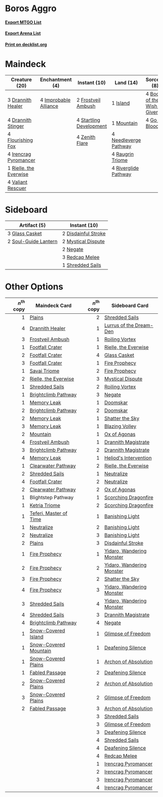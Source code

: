 # Boros Aggro

#### [Export MTGO List](../collection/Boros%20Aggro/Boros%20Aggro.txt)
#### [Export Arena List](../collection/Boros%20Aggro/Boros%20Aggro_arena.txt)
#### [Print on decklist.org](http://decklist.org/?deckmain=4%09Boon%20of%20the%20Wish-Giver%0A3%09Drannith%20Healer%0A4%09Drannith%20Stinger%0A4%09Flourishing%20Fox%0A2%09Frostveil%20Ambush%0A4%09Go%20for%20Blood%0A4%09Hengegate%20Pathway%0A4%09Improbable%20Alliance%0A4%09Irencrag%20Pyromancer%0A1%09Island%0A1%09Mountain%0A4%09Needleverge%20Pathway%0A4%09Raugrin%20Triome%0A1%09Rielle,%20the%20Everwise%0A4%09Riverglide%20Pathway%0A4%09Startling%20Development%0A4%09Valiant%20Rescuer%0A4%09Zenith%20Flare&deckside=2%09Disdainful%20Stroke%0A3%09Glass%20Casket%0A2%09Mystical%20Dispute%0A2%09Negate%0A3%09Redcap%20Melee%0A1%09Shredded%20Sails%0A2%09Soul-Guide%20Lantern)
# Maindeck

|                                          Creature (20)                                          |                                        Enchantment (4)                                         |                                           Instant (10)                                           |                                           Land (14)                                            |                                            Sorcery (8)                                            |    Unknown (4)    |
|-------------------------------------------------------------------------------------------------|------------------------------------------------------------------------------------------------|--------------------------------------------------------------------------------------------------|------------------------------------------------------------------------------------------------|---------------------------------------------------------------------------------------------------|-------------------|
|3 [Drannith Healer](http://gatherer.wizards.com/Pages/Card/Details.aspx?multiverseid=479530)     |4 [Improbable Alliance](http://gatherer.wizards.com/Pages/Card/Details.aspx?multiverseid=473155)|2 [Frostveil Ambush](http://gatherer.wizards.com/Pages/Card/Details.aspx?multiverseid=479572)     |1 [Island](http://gatherer.wizards.com/Pages/Card/Details.aspx?multiverseid=439857)             |4 [Boon of the Wish-Giver](http://gatherer.wizards.com/Pages/Card/Details.aspx?multiverseid=479563)|4 Hengegate Pathway|
|4 [Drannith Stinger](http://gatherer.wizards.com/Pages/Card/Details.aspx?multiverseid=479633)    |                                                                                                |4 [Startling Development](http://gatherer.wizards.com/Pages/Card/Details.aspx?multiverseid=479588)|1 [Mountain](http://gatherer.wizards.com/Pages/Card/Details.aspx?multiverseid=439859)           |4 [Go for Blood](http://gatherer.wizards.com/Pages/Card/Details.aspx?multiverseid=479642)          |                   |
|4 [Flourishing Fox](http://gatherer.wizards.com/Pages/Card/Details.aspx?multiverseid=479533)     |                                                                                                |4 [Zenith Flare](http://gatherer.wizards.com/Pages/Card/Details.aspx?multiverseid=479737)         |4 [Needleverge Pathway](http://gatherer.wizards.com/Pages/Card/Details.aspx?multiverseid=491918)|                                                                                                   |                   |
|4 [Irencrag Pyromancer](http://gatherer.wizards.com/Pages/Card/Details.aspx?multiverseid=473090) |                                                                                                |                                                                                                  |4 [Raugrin Triome](http://gatherer.wizards.com/Pages/Card/Details.aspx?multiverseid=479771)     |                                                                                                   |                   |
|1 [Rielle, the Everwise](http://gatherer.wizards.com/Pages/Card/Details.aspx?multiverseid=479723)|                                                                                                |                                                                                                  |4 [Riverglide Pathway](http://gatherer.wizards.com/Pages/Card/Details.aspx?multiverseid=491920) |                                                                                                   |                   |
|4 [Valiant Rescuer](http://gatherer.wizards.com/Pages/Card/Details.aspx?multiverseid=479556)     |                                                                                                |                                                                                                  |                                                                                                |                                                                                                   |                   |


# Sideboard

|                                         Artifact (5)                                          |                                         Instant (10)                                         |
|-----------------------------------------------------------------------------------------------|----------------------------------------------------------------------------------------------|
|3 [Glass Casket](http://gatherer.wizards.com/Pages/Card/Details.aspx?multiverseid=472977)      |2 [Disdainful Stroke](http://gatherer.wizards.com/Pages/Card/Details.aspx?multiverseid=420705)|
|2 [Soul-Guide Lantern](http://gatherer.wizards.com/Pages/Card/Details.aspx?multiverseid=476488)|2 [Mystical Dispute](http://gatherer.wizards.com/Pages/Card/Details.aspx?multiverseid=473020) |
|                                                                                               |2 [Negate](http://gatherer.wizards.com/Pages/Card/Details.aspx?multiverseid=423707)           |
|                                                                                               |3 [Redcap Melee](http://gatherer.wizards.com/Pages/Card/Details.aspx?multiverseid=473097)     |
|                                                                                               |1 [Shredded Sails](http://gatherer.wizards.com/Pages/Card/Details.aspx?multiverseid=479656)   |


# Other Options

|*n*<sup>th</sup> copy|                                          Maindeck Card                                          |*n*<sup>th</sup> copy|                                           Sideboard Card                                           |
|--------------------:|-------------------------------------------------------------------------------------------------|--------------------:|----------------------------------------------------------------------------------------------------|
|                    1|[Plains](http://gatherer.wizards.com/Pages/Card/Details.aspx?multiverseid=439856)                |                    2|[Shredded Sails](http://gatherer.wizards.com/Pages/Card/Details.aspx?multiverseid=479656)           |
|                    4|[Drannith Healer](http://gatherer.wizards.com/Pages/Card/Details.aspx?multiverseid=479530)       |                    1|[Lurrus of the Dream-Den](http://gatherer.wizards.com/Pages/Card/Details.aspx?multiverseid=479746)  |
|                    3|[Frostveil Ambush](http://gatherer.wizards.com/Pages/Card/Details.aspx?multiverseid=479572)      |                    1|[Roiling Vortex](http://gatherer.wizards.com/Pages/Card/Details.aspx?multiverseid=491797)           |
|                    1|[Footfall Crater](http://gatherer.wizards.com/Pages/Card/Details.aspx?multiverseid=479638)       |                    1|[Rielle, the Everwise](http://gatherer.wizards.com/Pages/Card/Details.aspx?multiverseid=479723)     |
|                    2|[Footfall Crater](http://gatherer.wizards.com/Pages/Card/Details.aspx?multiverseid=479638)       |                    4|[Glass Casket](http://gatherer.wizards.com/Pages/Card/Details.aspx?multiverseid=472977)             |
|                    3|[Footfall Crater](http://gatherer.wizards.com/Pages/Card/Details.aspx?multiverseid=479638)       |                    1|[Fire Prophecy](http://gatherer.wizards.com/Pages/Card/Details.aspx?multiverseid=479636)            |
|                    1|[Savai Triome](http://gatherer.wizards.com/Pages/Card/Details.aspx?multiverseid=479773)          |                    2|[Fire Prophecy](http://gatherer.wizards.com/Pages/Card/Details.aspx?multiverseid=479636)            |
|                    2|[Rielle, the Everwise](http://gatherer.wizards.com/Pages/Card/Details.aspx?multiverseid=479723)  |                    3|[Mystical Dispute](http://gatherer.wizards.com/Pages/Card/Details.aspx?multiverseid=473020)         |
|                    1|[Shredded Sails](http://gatherer.wizards.com/Pages/Card/Details.aspx?multiverseid=479656)        |                    2|[Roiling Vortex](http://gatherer.wizards.com/Pages/Card/Details.aspx?multiverseid=491797)           |
|                    1|[Brightclimb Pathway](http://gatherer.wizards.com/Pages/Card/Details.aspx?multiverseid=491911)   |                    3|[Negate](http://gatherer.wizards.com/Pages/Card/Details.aspx?multiverseid=423707)                   |
|                    1|[Memory Leak](http://gatherer.wizards.com/Pages/Card/Details.aspx?multiverseid=479615)           |                    1|[Doomskar](http://gatherer.wizards.com/Pages/Card/Details.aspx?multiverseid=503613)                 |
|                    2|[Brightclimb Pathway](http://gatherer.wizards.com/Pages/Card/Details.aspx?multiverseid=491911)   |                    2|[Doomskar](http://gatherer.wizards.com/Pages/Card/Details.aspx?multiverseid=503613)                 |
|                    2|[Memory Leak](http://gatherer.wizards.com/Pages/Card/Details.aspx?multiverseid=479615)           |                    1|[Shatter the Sky](http://gatherer.wizards.com/Pages/Card/Details.aspx?multiverseid=476288)          |
|                    3|[Memory Leak](http://gatherer.wizards.com/Pages/Card/Details.aspx?multiverseid=479615)           |                    1|[Blazing Volley](http://gatherer.wizards.com/Pages/Card/Details.aspx?multiverseid=426821)           |
|                    2|[Mountain](http://gatherer.wizards.com/Pages/Card/Details.aspx?multiverseid=439859)              |                    1|[Ox of Agonas](http://gatherer.wizards.com/Pages/Card/Details.aspx?multiverseid=476398)             |
|                    4|[Frostveil Ambush](http://gatherer.wizards.com/Pages/Card/Details.aspx?multiverseid=479572)      |                    1|[Drannith Magistrate](http://gatherer.wizards.com/Pages/Card/Details.aspx?multiverseid=479531)      |
|                    3|[Brightclimb Pathway](http://gatherer.wizards.com/Pages/Card/Details.aspx?multiverseid=491911)   |                    2|[Drannith Magistrate](http://gatherer.wizards.com/Pages/Card/Details.aspx?multiverseid=479531)      |
|                    4|[Memory Leak](http://gatherer.wizards.com/Pages/Card/Details.aspx?multiverseid=479615)           |                    1|[Heliod's Intervention](http://gatherer.wizards.com/Pages/Card/Details.aspx?multiverseid=476270)    |
|                    1|[Clearwater Pathway](http://gatherer.wizards.com/Pages/Card/Details.aspx?multiverseid=491913)    |                    2|[Rielle, the Everwise](http://gatherer.wizards.com/Pages/Card/Details.aspx?multiverseid=479723)     |
|                    2|[Shredded Sails](http://gatherer.wizards.com/Pages/Card/Details.aspx?multiverseid=479656)        |                    1|[Neutralize](http://gatherer.wizards.com/Pages/Card/Details.aspx?multiverseid=479579)               |
|                    4|[Footfall Crater](http://gatherer.wizards.com/Pages/Card/Details.aspx?multiverseid=479638)       |                    2|[Neutralize](http://gatherer.wizards.com/Pages/Card/Details.aspx?multiverseid=479579)               |
|                    2|[Clearwater Pathway](http://gatherer.wizards.com/Pages/Card/Details.aspx?multiverseid=491913)    |                    2|[Ox of Agonas](http://gatherer.wizards.com/Pages/Card/Details.aspx?multiverseid=476398)             |
|                    1|Blightstep Pathway                                                                               |                    1|[Scorching Dragonfire](http://gatherer.wizards.com/Pages/Card/Details.aspx?multiverseid=473101)     |
|                    1|[Ketria Triome](http://gatherer.wizards.com/Pages/Card/Details.aspx?multiverseid=479770)         |                    2|[Scorching Dragonfire](http://gatherer.wizards.com/Pages/Card/Details.aspx?multiverseid=473101)     |
|                    1|[Teferi, Master of Time](http://gatherer.wizards.com/Pages/Card/Details.aspx?multiverseid=489165)|                    1|[Banishing Light](http://gatherer.wizards.com/Pages/Card/Details.aspx?multiverseid=405135)          |
|                    1|[Neutralize](http://gatherer.wizards.com/Pages/Card/Details.aspx?multiverseid=479579)            |                    2|[Banishing Light](http://gatherer.wizards.com/Pages/Card/Details.aspx?multiverseid=405135)          |
|                    2|[Neutralize](http://gatherer.wizards.com/Pages/Card/Details.aspx?multiverseid=479579)            |                    3|[Banishing Light](http://gatherer.wizards.com/Pages/Card/Details.aspx?multiverseid=405135)          |
|                    2|[Plains](http://gatherer.wizards.com/Pages/Card/Details.aspx?multiverseid=439856)                |                    3|[Disdainful Stroke](http://gatherer.wizards.com/Pages/Card/Details.aspx?multiverseid=420705)        |
|                    1|[Fire Prophecy](http://gatherer.wizards.com/Pages/Card/Details.aspx?multiverseid=479636)         |                    1|[Yidaro, Wandering Monster](http://gatherer.wizards.com/Pages/Card/Details.aspx?multiverseid=479661)|
|                    2|[Fire Prophecy](http://gatherer.wizards.com/Pages/Card/Details.aspx?multiverseid=479636)         |                    2|[Yidaro, Wandering Monster](http://gatherer.wizards.com/Pages/Card/Details.aspx?multiverseid=479661)|
|                    3|[Fire Prophecy](http://gatherer.wizards.com/Pages/Card/Details.aspx?multiverseid=479636)         |                    2|[Shatter the Sky](http://gatherer.wizards.com/Pages/Card/Details.aspx?multiverseid=476288)          |
|                    4|[Fire Prophecy](http://gatherer.wizards.com/Pages/Card/Details.aspx?multiverseid=479636)         |                    3|[Yidaro, Wandering Monster](http://gatherer.wizards.com/Pages/Card/Details.aspx?multiverseid=479661)|
|                    3|[Shredded Sails](http://gatherer.wizards.com/Pages/Card/Details.aspx?multiverseid=479656)        |                    4|[Yidaro, Wandering Monster](http://gatherer.wizards.com/Pages/Card/Details.aspx?multiverseid=479661)|
|                    4|[Shredded Sails](http://gatherer.wizards.com/Pages/Card/Details.aspx?multiverseid=479656)        |                    3|[Drannith Magistrate](http://gatherer.wizards.com/Pages/Card/Details.aspx?multiverseid=479531)      |
|                    4|[Brightclimb Pathway](http://gatherer.wizards.com/Pages/Card/Details.aspx?multiverseid=491911)   |                    4|[Negate](http://gatherer.wizards.com/Pages/Card/Details.aspx?multiverseid=423707)                   |
|                    1|[Snow-Covered Island](http://gatherer.wizards.com/Pages/Card/Details.aspx?multiverseid=121130)   |                    1|[Glimpse of Freedom](http://gatherer.wizards.com/Pages/Card/Details.aspx?multiverseid=476301)       |
|                    1|[Snow-Covered Mountain](http://gatherer.wizards.com/Pages/Card/Details.aspx?multiverseid=121233) |                    1|[Deafening Silence](http://gatherer.wizards.com/Pages/Card/Details.aspx?multiverseid=472972)        |
|                    1|[Snow-Covered Plains](http://gatherer.wizards.com/Pages/Card/Details.aspx?multiverseid=121267)   |                    1|[Archon of Absolution](http://gatherer.wizards.com/Pages/Card/Details.aspx?multiverseid=472965)     |
|                    1|[Fabled Passage](http://gatherer.wizards.com/Pages/Card/Details.aspx?multiverseid=473206)        |                    2|[Deafening Silence](http://gatherer.wizards.com/Pages/Card/Details.aspx?multiverseid=472972)        |
|                    2|[Snow-Covered Plains](http://gatherer.wizards.com/Pages/Card/Details.aspx?multiverseid=121267)   |                    2|[Archon of Absolution](http://gatherer.wizards.com/Pages/Card/Details.aspx?multiverseid=472965)     |
|                    3|[Snow-Covered Plains](http://gatherer.wizards.com/Pages/Card/Details.aspx?multiverseid=121267)   |                    2|[Glimpse of Freedom](http://gatherer.wizards.com/Pages/Card/Details.aspx?multiverseid=476301)       |
|                    2|[Fabled Passage](http://gatherer.wizards.com/Pages/Card/Details.aspx?multiverseid=473206)        |                    3|[Archon of Absolution](http://gatherer.wizards.com/Pages/Card/Details.aspx?multiverseid=472965)     |
|                     |                                                                                                 |                    3|[Shredded Sails](http://gatherer.wizards.com/Pages/Card/Details.aspx?multiverseid=479656)           |
|                     |                                                                                                 |                    3|[Glimpse of Freedom](http://gatherer.wizards.com/Pages/Card/Details.aspx?multiverseid=476301)       |
|                     |                                                                                                 |                    3|[Deafening Silence](http://gatherer.wizards.com/Pages/Card/Details.aspx?multiverseid=472972)        |
|                     |                                                                                                 |                    4|[Shredded Sails](http://gatherer.wizards.com/Pages/Card/Details.aspx?multiverseid=479656)           |
|                     |                                                                                                 |                    4|[Deafening Silence](http://gatherer.wizards.com/Pages/Card/Details.aspx?multiverseid=472972)        |
|                     |                                                                                                 |                    4|[Redcap Melee](http://gatherer.wizards.com/Pages/Card/Details.aspx?multiverseid=473097)             |
|                     |                                                                                                 |                    1|[Irencrag Pyromancer](http://gatherer.wizards.com/Pages/Card/Details.aspx?multiverseid=473090)      |
|                     |                                                                                                 |                    2|[Irencrag Pyromancer](http://gatherer.wizards.com/Pages/Card/Details.aspx?multiverseid=473090)      |
|                     |                                                                                                 |                    3|[Irencrag Pyromancer](http://gatherer.wizards.com/Pages/Card/Details.aspx?multiverseid=473090)      |
|                     |                                                                                                 |                    4|[Irencrag Pyromancer](http://gatherer.wizards.com/Pages/Card/Details.aspx?multiverseid=473090)      |

